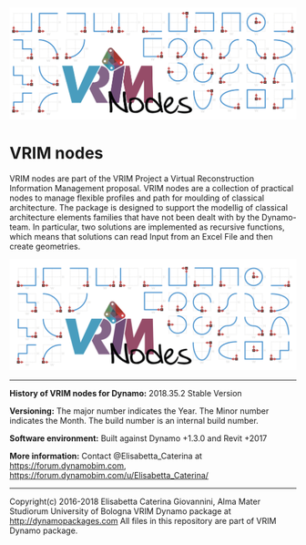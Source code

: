 
![Image](https://github.com/ElisabettaCaterina/VRIMnodes/blob/master/Icons/VRIMnodes_Fig.png)

# VRIM nodes #

VRIM nodes are part of the VRIM Project a Virtual Reconstruction Information Management proposal. VRIM nodes are a collection of practical nodes to manage flexible profiles and path for moulding of classical architecture. The package is designed to support the modellig of classical architecture elements families that have not been dealt with by the Dynamo-team. In particular, two solutions are implemented as recursive functions, which means that solutions can read Input from an Excel File and then create geometries.

![Image](https://github.com/ElisabettaCaterina/VRIMnodes/blob/master/Icons/VRIMnodes_Logo.png)

---

**History of VRIM nodes for Dynamo:**
2018.35.2 Stable Version

**Versioning:** The major number indicates the Year. The Minor number indicates the Month. The build number is an internal build number.

**Software environment:** Built against Dynamo +1.3.0 and Revit +2017

**More information:** Contact @Elisabetta_Caterina at https://forum.dynamobim.com, https://forum.dynamobim.com/u/Elisabetta_Caterina/

---

Copyright(c) 2016-2018 Elisabetta Caterina Giovannini, Alma Mater Studiorum University of Bologna 
VRIM Dynamo package at http://dynamopackages.com 
All files in this repository are part of VRIM Dynamo package.
